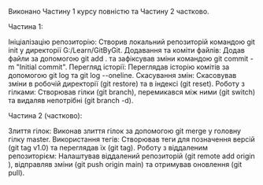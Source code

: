 Виконано Частину 1 курсу повністю та Частину 2 частково.

Частина 1:

Ініціалізацію репозиторію: Створив локальний репозиторій командою git init у директорії G:/Learn/GitByGit.
Додавання та коміти файлів: Додав файли за допомогою git add . та зафіксував зміни командою git commit -m "Initial commit".
Перегляд історії: Переглядав історію комітів за допомогою git log та git log --oneline.
Скасування змін: Скасовував зміни в робочій директорії (git restore) та в індексі (git reset).
Роботу з гілками: Створював гілки (git branch), перемикався між ними (git switch) та видаляв непотрібні (git branch -d).

Частина 2 (частково):

Злиття гілок: Виконав злиття гілок за допомогою git merge у головну гілку master.
Використання тегів: Створював теги для позначення версій (git tag v1.0) та переглядав їх (git tag).
Роботу з віддаленим репозиторієм: Налаштував віддалений репозиторій (git remote add origin <URL>), відправляв зміни (git push origin main) та отримував оновлення (git pull).
